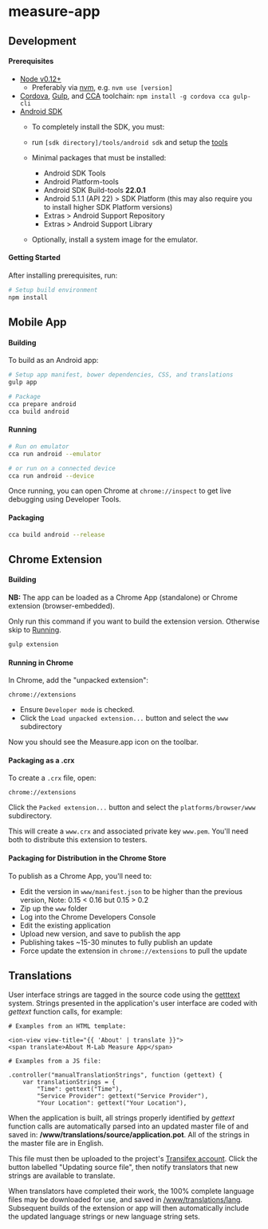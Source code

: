 # measure-app

## Development

#### Prerequisites
* [Node v0.12+](https://nodejs.org)
  - Preferably via [nvm](https://github.com/creationix/nvm), e.g. `nvm use [version]`
* [Cordova](https://www.npmjs.com/package/cordova), [Gulp](http://gulpjs.com), and [CCA](https://github.com/MobileChromeApps/mobile-chrome-apps) toolchain: `npm install -g cordova cca gulp-cli`
* [Android SDK](http://developer.android.com/sdk/installing/index.html?pkg=tools)
  - To completely install the SDK, you must:
  - run `[sdk directory]/tools/android sdk` and setup the [tools](http://developer.android.com/sdk/installing/adding-packages.html)
  - Minimal packages that must be installed:
    - Android SDK Tools
    - Android Platform-tools
    - Android SDK Build-tools **22.0.1**
    - Android 5.1.1 (API 22) > SDK Platform (this may also require you to install higher SDK Platform versions)
    - Extras > Android Support Repository
    - Extras > Android Support Library

  - Optionally, install a system image for the emulator.

#### Getting Started

After installing prerequisites, run:

```bash
# Setup build environment
npm install
```

## Mobile App

#### Building

To build as an Android app:

```bash
# Setup app manifest, bower dependencies, CSS, and translations
gulp app

# Package
cca prepare android
cca build android
```

#### Running

```bash
# Run on emulator
cca run android --emulator

# or run on a connected device
cca run android --device
```

Once running, you can open Chrome at `chrome://inspect` to get live debugging using Developer Tools.

#### Packaging

```bash
cca build android --release
```

## Chrome Extension

#### Building

**NB:** The app can be loaded as a Chrome App (standalone) or Chrome extension (browser-embedded).

Only run this command if you want to build the extension version.  Otherwise skip to [Running](#running).

```bash
gulp extension
```

#### Running in Chrome

In Chrome, add the "unpacked extension":

`chrome://extensions`

* Ensure `Developer mode` is checked.
* Click the `Load unpacked extension...` button and select the `www` subdirectory

Now you should see the Measure.app icon on the toolbar.

#### Packaging as a .crx

To create a `.crx` file, open:

`chrome://extensions`

Click the `Packed extension...` button and select the `platforms/browser/www` subdirectory.

This will create a `www.crx` and associated private key `www.pem`.  You'll need both to distribute this extension to testers.

#### Packaging for Distribution in the Chrome Store

To publish as a Chrome App, you'll need to:

* Edit the version in `www/manifest.json` to be higher than the previous version, Note: 0.15 < 0.16 but 0.15 > 0.2
* Zip up the `www` folder 
* Log into the Chrome Developers Console
* Edit the existing application
* Upload new version, and save to publish the app
* Publishing takes ~15-30 minutes to fully publish an update
* Force update the extension in `chrome://extensions` to pull the update

## Translations

User interface strings are tagged in the source code using the [getttext](https://en.wikipedia.org/wiki/Gettext) system. Strings presented in the application's user interface are coded with _gettext_ function calls, for example:

```
# Examples from an HTML template:

<ion-view view-title="{{ 'About' | translate }}">
<span translate>About M-Lab Measure App</span>

# Examples from a JS file:

.controller("manualTranslationStrings", function (gettext) {
    var translationStrings = {
        "Time": gettext("Time"),
        "Service Provider": gettext("Service Provider"),
        "Your Location": gettext("Your Location"),

```

When the application is built, all strings properly identified by _gettext_ function calls are automatically parsed into an updated master file of and saved in: **/www/translations/source/application.pot**. All of the strings in the master file are in English.

This file must then be uploaded to the project's [Transifex account](https://www.transifex.com/otf/mlab-app/mlab_app_translations/). Click the button labelled "Updating source file", then notify translators that new strings are available to translate.

When translators have completed their work, the 100% complete language files may be downloaded for use, and saved in [/www/translations/lang](www/translations/lang). Subsequent builds of the extension or app will then automatically include the updated language strings or new language string sets.
